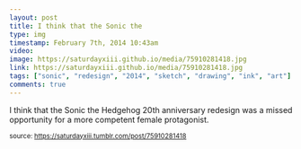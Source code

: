 ```yaml
---
layout: post
title: I think that the Sonic the
type: img
timestamp: February 7th, 2014 10:43am
video: 
image: https://saturdayxiii.github.io/media/75910281418.jpg
link: https://saturdayxiii.github.io/media/75910281418.jpg
tags: ["sonic", "redesign", "2014", "sketch", "drawing", "ink", "art"]
comments: true
---
```


I think that the Sonic the Hedgehog 20th anniversary redesign was a missed opportunity for a more competent female protagonist.
 
  
<small>source: https://saturdayxiii.tumblr.com/post/75910281418</small>